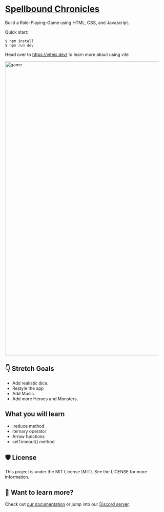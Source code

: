 # [Spellbound Chronicles](https://spellbound-chronicles.netlify.app/)

Build a Role-Playing-Game using HTML, CSS, and Javascript.

Quick start:

```
$ npm install
$ npm run dev
````

Head over to https://vitejs.dev/ to learn more about using vite


<img width="959" alt="game" src="https://github.com/JavascriptDon/Javascript-Fundamentals/assets/101202952/afab6894-21d1-403d-8b73-04f26cef45f1">

## 👇 Stretch Goals

- Add realistic dice.
- Restyle the app
- Add Music. 
- Add more Heroes and Monsters.

## What you will learn

- .reduce method
- iternary operator
- Arrow functions
- setTimeout() method


## 🛡️ License

This project is under the MIT License (MIT). See the LICENSE for more information.

## 👀 Want to learn more?

Check out [our documentation](https://docs.astro.build) or jump into our [Discord server](https://astro.build/chat).

